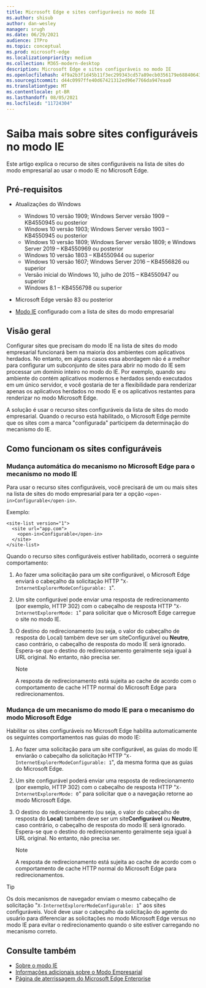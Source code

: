 ```yaml
---
title: Microsoft Edge e sites configuráveis no modo IE
ms.author: shisub
author: dan-wesley
manager: srugh
ms.date: 06/29/2021
audience: ITPro
ms.topic: conceptual
ms.prod: microsoft-edge
ms.localizationpriority: medium
ms.collection: M365-modern-desktop
description: Microsoft Edge e sites configuráveis no modo IE
ms.openlocfilehash: 4f9a2b3f1d45b11f3ec299343cd57a89ecb0356179e6884064333d4b8f12e6cc
ms.sourcegitcommit: d44c0997ffe40d67421312ed96e7766da947eaa0
ms.translationtype: MT
ms.contentlocale: pt-BR
ms.lasthandoff: 08/05/2021
ms.locfileid: "11724304"
---
```

# <a name="learn-about-configurable-sites-in-ie-mode"></a>Saiba mais sobre sites configuráveis no modo IE

Este artigo explica o recurso de sites configuráveis na lista de sites do modo empresarial ao usar o modo IE no Microsoft Edge.

## <a name="prerequisites"></a>Pré-requisitos

- Atualizações do Windows

  - Windows 10 versão 1909; Windows Server versão 1909 – KB4550945 ou posterior
  - Windows 10 versão 1903; Windows Server versão 1903 – KB4550945 ou posterior
  - Windows 10 versão 1809; Windows Server versão 1809; e Windows Server 2019 – KB4550969 ou posterior
  - Windows 10 versão 1803 – KB4550944 ou superior
  - Windows 10 versão 1607; Windows Server 2016 – KB4556826 ou superior
  - Versão inicial do Windows 10, julho de 2015 – KB4550947 ou superior
  - Windows 8.1 – KB4556798 ou superior

- Microsoft Edge versão 83 ou posterior
- [Modo IE](./edge-ie-mode.md) configurado com a lista de sites do modo empresarial

## <a name="overview"></a>Visão geral

Configurar sites que precisam do modo IE na lista de sites do modo empresarial funcionará bem na maioria dos ambientes com aplicativos herdados. No entanto, em alguns casos essa abordagem não é a melhor para configurar um subconjunto de sites para abrir no modo do IE sem processar um domínio inteiro no modo do IE. Por exemplo, quando seu ambiente do contém aplicativos modernos e herdados sendo executados em um único servidor, e você gostaria de ter a flexibilidade para renderizar apenas os aplicativos herdados no modo IE e os aplicativos restantes para renderizar no modo Microsoft Edge.

A solução é usar o recurso sites configuráveis da lista de sites do modo empresarial. Quando o recurso está habilitado, o Microsoft Edge permite que os sites com a marca "configurada" participem da determinação do mecanismo do IE.

## <a name="how-configurable-sites-works"></a>Como funcionam os sites configuráveis

### <a name="automatic-switching-from-the-microsoft-edge-engine-to-the-ie-mode-engine"></a>Mudança automática do mecanismo no Microsoft Edge para o mecanismo no modo IE

Para usar o recurso sites configuráveis, você precisará de um ou mais sites na lista de sites do modo empresarial para ter a opção `<open-in>Configurable</open-in>`.

Exemplo:

```
<site-list version="1">
  <site url="app.com">
    <open-in>Configurable</open-in>
  </site>
</site-list>
```

Quando o recurso sites configuráveis estiver habilitado, ocorrerá o seguinte comportamento:

1. Ao fazer uma solicitação para um site configurável, o Microsoft Edge enviará o cabeçalho da solicitação HTTP "`X-InternetExplorerModeConfigurable: 1`".
2. Um site configurável pode enviar uma resposta de redirecionamento (por exemplo, HTTP 302) com o cabeçalho de resposta HTTP "`X-InternetExplorerMode: 1`" para solicitar que o Microsoft Edge carregue o site no modo IE.
3. O destino do redirecionamento (ou seja, o valor do cabeçalho de resposta do Local) também deve ser um siteConfigurável ou **Neutro**, caso contrário, o cabeçalho de resposta do modo IE será ignorado. Espera-se que o destino do redirecionamento geralmente seja igual à URL original. No entanto, não precisa ser.

   > [!NOTE]
   > A resposta de redirecionamento está sujeita ao cache de acordo com o comportamento de cache HTTP normal do Microsoft Edge para redirecionamentos.

### <a name="switching-back-from-ie-mode-engine-to-microsoft-edge-engine"></a>Mudança de um mecanismo do modo IE para o mecanismo do modo Microsoft Edge

Habilitar os sites configuráveis no Microsoft Edge habilita automaticamente os seguintes comportamentos nas guias do modo IE:

1. Ao fazer uma solicitação para um site configurável, as guias do modo IE enviarão o cabeçalho da solicitação HTTP "`X-InternetExplorerModeConfigurable: 1`", da mesma forma que as guias do Microsoft Edge.
2. Um site configurável poderá enviar uma resposta de redirecionamento (por exemplo, HTTP 302) com o cabeçalho de resposta HTTP "`X-InternetExplorerMode: 0`" para solicitar que o a navegação retorne ao modo Microsoft Edge.
3. O destino do redirecionamento (ou seja, o valor do cabeçalho de resposta do **Local**) também deve ser um site**Configurável** ou **Neutro**, caso contrário, o cabeçalho de resposta do modo IE será ignorado. Espera-se que o destino do redirecionamento geralmente seja igual à URL original. No entanto, não precisa ser.

   > [!NOTE]
   > A resposta de redirecionamento está sujeita ao cache de acordo com o comportamento de cache HTTP normal do Microsoft Edge para redirecionamentos.

> [!TIP]
> Os dois mecanismos de navegador enviam o mesmo cabeçalho de solicitação "`X-InternetExplorerModeConfigurable: 1`" aos sites configuráveis. Você deve usar o cabeçalho da solicitação do agente do usuário para diferenciar as solicitações no modo Microsoft Edge versus no modo IE para evitar o redirecionamento quando o site estiver carregando no mecanismo correto.

## <a name="see-also"></a>Consulte também

- [Sobre o modo IE](./edge-ie-mode.md)
- [Informações adicionais sobre o Modo Empresarial](/internet-explorer/ie11-deploy-guide/enterprise-mode-overview-for-ie11)
- [Página de aterrissagem do Microsoft Edge Enterprise](https://aka.ms/EdgeEnterprise)